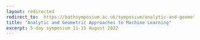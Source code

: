 ```yaml
---
layout: redirected
redirect_to:  https://bathsymposium.ac.uk/symposium/analytic-and-geometric-approaches-to-machine-learning/
title: "Analytic and Geometric Approaches to Machine Learning"
excerpt: 5-day symposium 11-15 August 2022
---
```



 